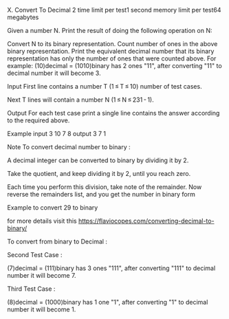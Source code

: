 X. Convert To Decimal 2
time limit per test1 second
memory limit per test64 megabytes

Given a number N. Print the result of doing the following operation on N:

Convert N to its binary representation.
Count number of ones in the above binary representation.
Print the equivalent decimal number that its binary representation has only the number of ones that were counted above.
For example: (10)decimal = (1010)binary has 2 ones "11", after converting "11" to decimal number it will become 3.

Input
First line contains a number T (1 ≤ T ≤ 10) number of test cases.

Next T lines will contain a number N (1 ≤ N ≤ 231 - 1).

Output
For each test case print a single line contains the answer according to the required above.

Example
input
3
10
7
8
output
3
7
1

Note
To convert decimal number to binary :

A decimal integer can be converted to binary by dividing it by 2.

Take the quotient, and keep dividing it by 2, until you reach zero.

Each time you perform this division, take note of the remainder. Now reverse the remainders list, and you get the number in binary form

Example to convert 29 to binary


for more details visit this https://flaviocopes.com/converting-decimal-to-binary/

To convert from binary to Decimal :


Second Test Case :

(7)decimal = (111)binary has 3 ones "111", after converting "111" to decimal number it will become 7.

Third Test Case :

(8)decimal = (1000)binary has 1 one "1", after converting "1" to decimal number it will become 1.

